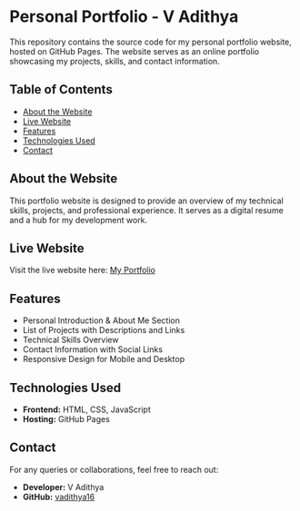 # Personal Portfolio - V Adithya

This repository contains the source code for my personal portfolio website, hosted on GitHub Pages. The website serves as an online portfolio showcasing my projects, skills, and contact information.

## Table of Contents
- [About the Website](#about-the-website)
- [Live Website](#live-website)
- [Features](#features)
- [Technologies Used](#technologies-used)
- [Contact](#contact)

## About the Website
This portfolio website is designed to provide an overview of my technical skills, projects, and professional experience. It serves as a digital resume and a hub for my development work.

## Live Website
Visit the live website here: [My Portfolio](https://vadithya.in/)

## Features
- Personal Introduction & About Me Section
- List of Projects with Descriptions and Links
- Technical Skills Overview
- Contact Information with Social Links
- Responsive Design for Mobile and Desktop

## Technologies Used
- **Frontend:** HTML, CSS, JavaScript
- **Hosting:** GitHub Pages

## Contact
For any queries or collaborations, feel free to reach out:
- **Developer:** V Adithya
- **GitHub:** [vadithya16](https://github.com/vadithya16)
